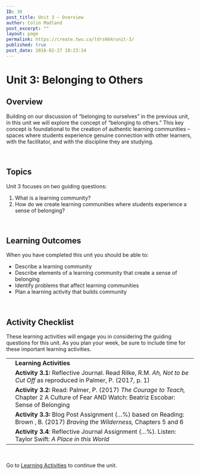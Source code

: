 ```yaml
---
ID: 38
post_title: Unit 3 – Overview
author: Colin Madland
post_excerpt: ""
layout: page
permalink: https://create.twu.ca/ldrs664/unit-3/
published: true
post_date: 2018-02-27 18:23:14
---
```

<h1>Unit 3: Belonging to Others</h1>
<h2>Overview</h2>
Building on our discussion of “belonging to ourselves” in the previous unit, in this unit we will explore the concept of “belonging to others.” This key concept is foundational to the creation of authentic learning communities – spaces where students experience genuine connection with other learners, with the facilitator, and with the discipline they are studying.

&nbsp;
<h2>Topics</h2>
Unit 3 focuses on two guiding questions:
<ol>
 	<li>What is a learning community?</li>
 	<li>How do we create learning communities where students experience a sense of belonging?</li>
</ol>
&nbsp;
<h2>Learning Outcomes</h2>
When you have completed this unit you should be able to:
<ul>
 	<li>Describe a learning community</li>
 	<li>Describe elements of a learning community that create a sense of belonging</li>
 	<li>Identify problems that affect learning communities</li>
 	<li>Plan a learning activity that builds community</li>
</ul>
&nbsp;
<h2>Activity Checklist</h2>
These learning activities will engage you in considering the guiding questions for this unit. As you plan your week, be sure to include time for these important learning activities.
<table width="107%">
<tbody>
<tr>
<td></td>
<td><strong>Learning Activities</strong></td>
</tr>
<tr>
<td></td>
<td><strong>Activity 3.1:</strong> Reflective Journal. Read Rilke, R.M. <em>Ah, Not to be Cut Off</em> as reproduced in Palmer, P. (2017, p. 1)</td>
</tr>
<tr>
<td></td>
<td><strong>Activity 3.2:</strong> Read: Palmer, P. (2017) <em>The Courage to Teach,</em> Chapter 2 A Culture of Fear AND Watch: Beatriz Escobar: Sense of Belonging</td>
</tr>
<tr>
<td></td>
<td><strong>Activity 3.3:</strong> Blog Post Assignment (…%) based on Reading: Brown , B. (2017) <em>Braving the Wilderness,</em> Chapters 5 and 6</td>
</tr>
<tr>
<td></td>
<td><strong>Activity 3.4</strong>: Reflective Journal Assignment (…%). Listen: Taylor Swift: <em>A Place in this World</em></td>
</tr>
</tbody>
</table>
&nbsp;

Go to <a href="https://create.twu.ca/ldrs664/unit-2-learning-activities/">Learning Activities</a> to continue the unit.